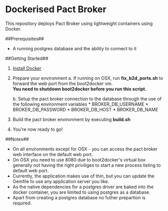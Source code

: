 Dockerised Pact Broker
==================

This repository deploys Pact Broker using lightweight containers using Docker.

##Prerequisites##
* A running postgres database and the ability to connect to it

##Getting Started##
1. [Install Docker](https://docs.docker.com/installation/)
2. Prepare your environment
	a. If running on OSX, run **fix_b2d_ports.sh** to forward the web port from the boot2docker vm. 	
		**You need to shutdown boot2docker before you run this script.**
	
	b. Setup the pact broker connection to the database through the use of the following environment variables
       * BROKER_DB_USERNAME
       * BROKER_DB_PASSWORD
       * BROKER_DB_HOST
       * BROKER_DB_NAME
3. Build the pact broker environment by executing **build.sh**
4. You're now ready to go!

##Notes##
* On all environments except for OSX - you can access the pact broker web interface on the default web port.
* On OSX you need to use 8080 due to boot2docker's virtual box generally not having the right priviliges to start a new process listing to default web port.
* Currently, the application makes use of thin, but you can update the Gemfile to use any application server you like.
* As the native dependencies for a postgres driver are baked into the docker container, you are limited to using postgres as a database. 
* Apart from creating a postgres database no futher prepartion is required.
